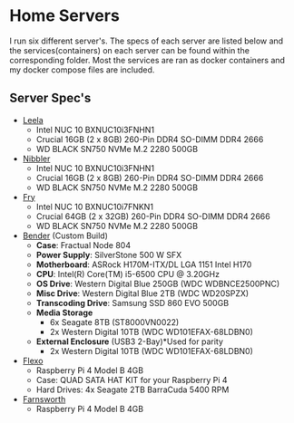 # Home Servers
I run six different server's. The specs of each server are listed below and the services(containers) on each server can be found within the corresponding folder. Most the services are ran as docker containers and my docker compose files are included.

## Server Spec's
* [Leela](leela/README.md)
  * Intel NUC 10 BXNUC10i3FNHN1
  * Crucial 16GB (2 x 8GB) 260-Pin DDR4 SO-DIMM DDR4 2666
  * WD BLACK SN750 NVMe M.2 2280 500GB
* [Nibbler](nibbler/README.md)
  * Intel NUC 10 BXNUC10i3FNHN1
  * Crucial 16GB (2 x 8GB) 260-Pin DDR4 SO-DIMM DDR4 2666
  * WD BLACK SN750 NVMe M.2 2280 500GB
* [Fry](fry/README.md)
  * Intel NUC 10 BXNUC10i7FNKN1
  * Crucial 64GB (2 x 32GB) 260-Pin DDR4 SO-DIMM DDR4 2666
  * WD BLACK SN750 NVMe M.2 2280 500GB
* [Bender](bender/README.md) (Custom Build)
  * **Case**: Fractual Node 804
  * **Power Supply**: SilverStone 500 W SFX
  * **Motherboard**: ASRock H170M-ITX/DL LGA 1151 Intel H170 
  * **CPU**: Intel(R) Core(TM) i5-6500 CPU @ 3.20GHz
  * **OS Drive**: Western Digital Blue 250GB (WDC WDBNCE2500PNC)
  * **Misc Drive**: Western Digital Blue 2TB (WDC WD20SPZX) 
  * **Transcoding Drive**: Samsung SSD 860 EVO 500GB
  * **Media Storage**
    - 6x Seagate 8TB (ST8000VN0022)
    - 2x Western Digital 10TB (WDC WD101EFAX-68LDBN0)
  * **External Enclosure** (USB3 2-Bay)*Used for parity
    - 2x Western Digital 10TB (WDC WD101EFAX-68LDBN0)
* [Flexo](flexo/README.md)
  * Raspberry Pi 4 Model B 4GB
  * Case: QUAD SATA HAT KIT for your Raspberry Pi 4
  * Hard Drives: 4x Seagate 2TB BarraCuda 5400 RPM
* [Farnsworth](farnsworth/README.md)
  *  Raspberry Pi 4 Model B 4GB

